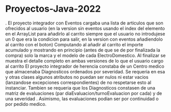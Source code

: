 # Proyectos-Java-2022
.
El proyecto integrador con Eventos cargaba una lista de articulos que son ofrecidos al usuario (en la version sin eventos usando el index del elemento en el ArrayList para añadirlo al carrito siempre que el usuario no introdujese un 0 que era la condicion para salir, en la version con eventos añadiendolo al carrito con el boton) 
Computando al añadir al carrito el importe acumulado y mostrando en principio (antes de que se de por finalizada la compra) 
solo la marca y el modelo de cada ElectroDomestico. Al finalizar se muestra el detalle completo en ambas versiones de lo que el usuario cargo al carrito 
El proyecto integrador de herencia constaba de un Centro medico que almacenaba Diagnosticos ordenados por severidad. Se requeria en esa y otras clases algunos atributos no puedan ser nulos ni estar vacios (lanzandose excepciones correspondientes) de no respetarse esto al instanciar. Tambien se requeria que los Diagnosticos constasen de una matriz de evaluaciones (par diaEvaluacion/turnoEvaluacion por cada) y de una severidad
. Asimismo, las evaluaciones podian ser por continuidad o por pedido medico.
